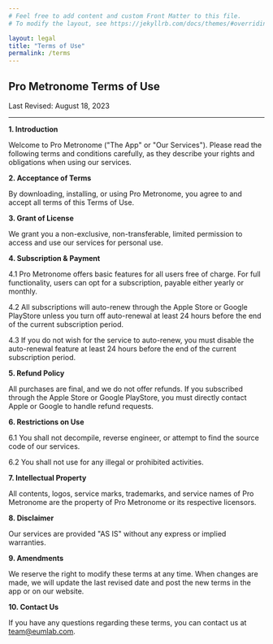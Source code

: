 ```yaml
---
# Feel free to add content and custom Front Matter to this file.
# To modify the layout, see https://jekyllrb.com/docs/themes/#overriding-theme-defaults

layout: legal
title: "Terms of Use"
permalink: /terms
---
```



**Pro Metronome Terms of Use**
---

Last Revised: August 18, 2023

---

**1. Introduction**

Welcome to Pro Metronome ("The App" or "Our Services"). Please read the following terms and conditions carefully, as they describe your rights and obligations when using our services.

**2. Acceptance of Terms**

By downloading, installing, or using Pro Metronome, you agree to and accept all terms of this Terms of Use.

**3. Grant of License**

We grant you a non-exclusive, non-transferable, limited permission to access and use our services for personal use.

**4. Subscription & Payment**

4.1 Pro Metronome offers basic features for all users free of charge. For full functionality, users can opt for a subscription, payable either yearly or monthly.

4.2 All subscriptions will auto-renew through the Apple Store or Google PlayStore unless you turn off auto-renewal at least 24 hours before the end of the current subscription period.

4.3 If you do not wish for the service to auto-renew, you must disable the auto-renewal feature at least 24 hours before the end of the current subscription period.

**5. Refund Policy**

All purchases are final, and we do not offer refunds. If you subscribed through the Apple Store or Google PlayStore, you must directly contact Apple or Google to handle refund requests.

**6. Restrictions on Use**

6.1 You shall not decompile, reverse engineer, or attempt to find the source code of our services.

6.2 You shall not use for any illegal or prohibited activities.

**7. Intellectual Property**

All contents, logos, service marks, trademarks, and service names of Pro Metronome are the property of Pro Metronome or its respective licensors.

**8. Disclaimer**

Our services are provided "AS IS" without any express or implied warranties.

**9. Amendments**

We reserve the right to modify these terms at any time. When changes are made, we will update the last revised date and post the new terms in the app or on our website.

**10. Contact Us**

If you have any questions regarding these terms, you can contact us at [team@eumlab.com](mailto:team@eumlab.com).
